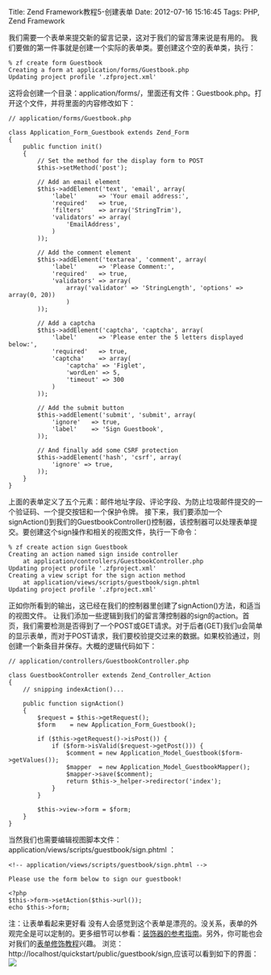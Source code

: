 Title: Zend Framework教程5-创建表单
Date: 2012-07-16 15:16:45
Tags: PHP, Zend Framework

我们需要一个表单来提交新的留言记录，这对于我们的留言薄来说是有用的。 我们要做的第一件事就是创建一个实际的表单类。要创建这个空的表单类，执行： 
    
    
    % zf create form Guestbook
    Creating a form at application/forms/Guestbook.php
    Updating project profile '.zfproject.xml'

这将会创建一个目录：application/forms/，里面还有文件：Guestbook.php。打开这个文件，并将里面的内容修改如下： 
    
    
    // application/forms/Guestbook.php
    
    class Application_Form_Guestbook extends Zend_Form
    {
        public function init()
        {
            // Set the method for the display form to POST
            $this->setMethod('post');
    
            // Add an email element
            $this->addElement('text', 'email', array(
                'label'      => 'Your email address:',
                'required'   => true,
                'filters'    => array('StringTrim'),
                'validators' => array(
                    'EmailAddress',
                )
            ));
    
            // Add the comment element
            $this->addElement('textarea', 'comment', array(
                'label'      => 'Please Comment:',
                'required'   => true,
                'validators' => array(
                    array('validator' => 'StringLength', 'options' => array(0, 20))
                    )
            ));
    
            // Add a captcha
            $this->addElement('captcha', 'captcha', array(
                'label'      => 'Please enter the 5 letters displayed below:',
                'required'   => true,
                'captcha'    => array(
                    'captcha' => 'Figlet',
                    'wordLen' => 5,
                    'timeout' => 300
                )
            ));
    
            // Add the submit button
            $this->addElement('submit', 'submit', array(
                'ignore'   => true,
                'label'    => 'Sign Guestbook',
            ));
    
            // And finally add some CSRF protection
            $this->addElement('hash', 'csrf', array(
                'ignore' => true,
            ));
        }
    }

上面的表单定义了五个元素：邮件地址字段、评论字段、为防止垃圾邮件提交的一个验证码、一个提交按钮和一个保护令牌。 接下来，我们要添加一个signAction()到我们的GuestbookController()控制器，该控制器可以处理表单提交。要创建这个sign操作和相关的视图文件，执行一下命令： 
    
    
    % zf create action sign Guestbook
    Creating an action named sign inside controller
        at application/controllers/GuestbookController.php
    Updating project profile '.zfproject.xml'
    Creating a view script for the sign action method
        at application/views/scripts/guestbook/sign.phtml
    Updating project profile '.zfproject.xml'

正如你所看到的输出，这已经在我们的控制器里创建了signAction()方法，和适当的视图文件。 让我们添加一些逻辑到我们的留言薄控制器的sign的action。首页，我们需要检测是否得到了一个POST或GET请求。对于后者(GET)我们u会简单的显示表单，而对于POST请求，我们要校验提交过来的数据。如果校验通过，则创建一个新条目并保存。大概的逻辑代码如下： 
    
    
    // application/controllers/GuestbookController.php
    
    class GuestbookController extends Zend_Controller_Action
    {
        // snipping indexAction()...
    
        public function signAction()
        {
            $request = $this->getRequest();
            $form    = new Application_Form_Guestbook();
    
            if ($this->getRequest()->isPost()) {
                if ($form->isValid($request->getPost())) {
                    $comment = new Application_Model_Guestbook($form->getValues());
                    $mapper  = new Application_Model_GuestbookMapper();
                    $mapper->save($comment);
                    return $this->_helper->redirector('index');
                }
            }
    
            $this->view->form = $form;
        }
    }

当然我们也需要编辑视图脚本文件：application/views/scripts/guestbook/sign.phtml ： 
    
    
    <!-- application/views/scripts/guestbook/sign.phtml -->
    
    Please use the form below to sign our guestbook!
    
    <?php
    $this->form->setAction($this->url());
    echo $this->form;

注：让表单看起来更好看 没有人会感觉到这个表单是漂亮的。没关系，表单的外观完全是可以定制的。更多细节可以参看：[装饰器的参考指南](http://framework.zend.com/manual/en/zend.form.decorators.html)。另外，你可能也会对我们的[表单修饰教程](http://framework.zend.com/manual/en/learning.form.decorators.intro.html)兴趣。 浏览：http://localhost/quickstart/public/guestbook/sign,应该可以看到如下的界面： ![](http://lnmp100.b0.upaiyun.com/2012/07/zf-learning.quickstart.create-form.png)
